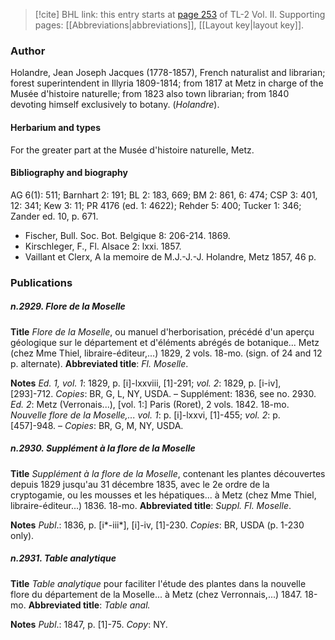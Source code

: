 > [!cite] BHL link: this entry starts at [page 253](https://www.biodiversitylibrary.org/item/103253#page/279/mode/1up) of TL-2 Vol. II.
> Supporting pages: [[Abbreviations|abbreviations]], [[Layout key|layout key]].

### Author

Holandre, Jean Joseph Jacques (1778-1857), French naturalist and librarian; forest superintendent in Illyria 1809-1814; from 1817 at Metz in charge of the Musée d'histoire naturelle; from 1823 also town librarian; from 1840 devoting himself exclusively to botany. (*Holandre*).

#### Herbarium and types

For the greater part at the Musée d'histoire naturelle, Metz.

#### Bibliography and biography

AG 6(1): 511; Barnhart 2: 191; BL 2: 183, 669; BM 2: 861, 6: 474; CSP 3: 401, 12: 341; Kew 3: 11; PR 4176 (ed. 1: 4622); Rehder 5: 400; Tucker 1: 346; Zander ed. 10, p. 671.
- Fischer, Bull. Soc. Bot. Belgique 8: 206-214. 1869.
- Kirschleger, F., Fl. Alsace 2: lxxi. 1857.
- Vaillant et Clerx, A la memoire de M.J.-J.-J. Holandre, Metz 1857, 46 p.

### Publications

##### n.2929. Flore de la Moselle

**Title**
*Flore de la Moselle*, ou manuel d'herborisation, précédé d'un aperçu géologique sur le département et d'éléments abrégés de botanique... Metz (chez Mme Thiel, libraire-éditeur,...) 1829, 2 vols. 18-mo. (sign. of 24 and 12 p. alternate).
**Abbreviated title**: *Fl. Moselle*.

**Notes**
*Ed. 1, vol. 1*: 1829, p. \[i\]-lxxviii, \[1\]-291; *vol. 2*: 1829, p. \[i-iv\], \[293\]-712. *Copies*: BR, G, L, NY, USDA. – Supplément: 1836, see no. 2930.
*Ed. 2*: Metz (Verronais...), \[vol. 1:\] Paris (Roret), 2 vols. 1842. 18-mo. *Nouvelle flore de la Moselle,... vol. 1*: p. \[i\]-lxxvi, \[1\]-455; *vol. 2*: p. \[457\]-948. – *Copies*: BR, G, M, NY, USDA.

##### n.2930. Supplément à la flore de la Moselle

**Title**
*Supplément à la flore de la Moselle*, contenant les plantes découvertes depuis 1829 jusqu'au 31 décembre 1835, avec le 2e ordre de la cryptogamie, ou les mousses et les hépatiques... à Metz (chez Mme Thiel, libraire-éditeur...) 1836. 18-mo.
**Abbreviated title**: *Suppl. Fl. Moselle*.

**Notes**
*Publ*.: 1836, p. \[i\*-iii\*\], \[i\]-iv, \[1\]-230. *Copies*: BR, USDA (p. 1-230 only).

##### n.2931. Table analytique

**Title**
*Table analytique* pour faciliter l'étude des plantes dans la nouvelle flore du département de la Moselle... à Metz (chez Verronnais,...) 1847. 18-mo.
**Abbreviated title**: *Table anal.*

**Notes**
*Publ*.: 1847, p. \[1\]-75. *Copy*: NY.

